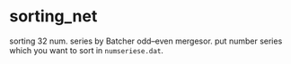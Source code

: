 # sorting_net
sorting 32 num. series by Batcher odd–even mergesor.
put number series which you want to sort in `numseriese.dat`.
